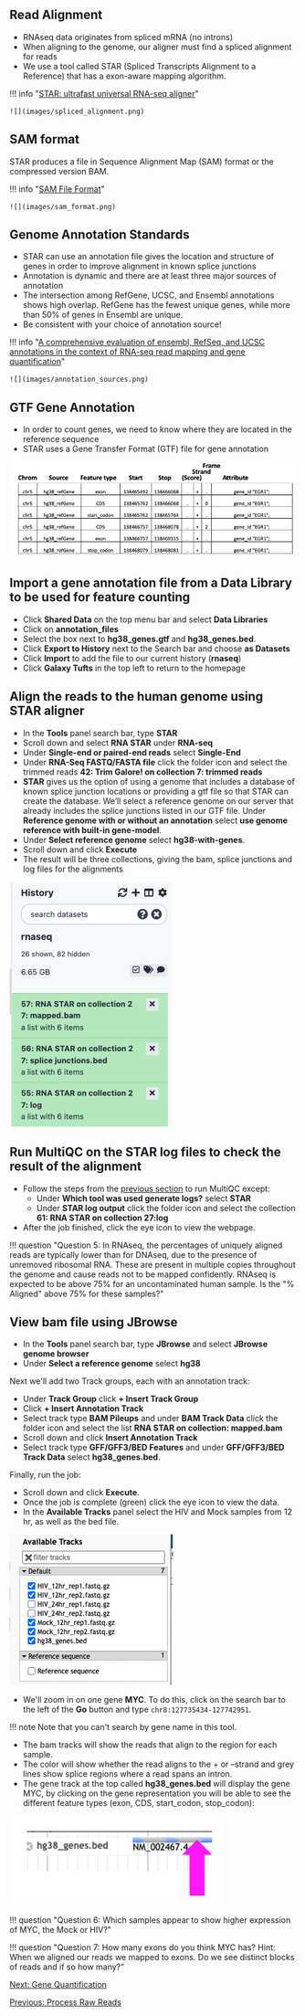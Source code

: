 ## Read Alignment


- RNAseq data originates from spliced mRNA (no introns)
- When aligning to the genome, our aligner must find a spliced alignment for reads
- We use a tool called STAR (Spliced Transcripts Alignment to a Reference) that has a exon-aware mapping algorithm.

!!! info "[STAR: ultrafast universal RNA-seq aligner](https://www.ncbi.nlm.nih.gov/pmc/articles/PMC3530905/)"

    ![](images/spliced_alignment.png)


## SAM format
STAR produces a file in Sequence Alignment Map (SAM) format or the compressed version BAM.

!!! info "[SAM File Format](https://sites.google.com/a/broadinstitute.org/legacy-gatk-forum-discussions/dictionary/11014-SAM-BAM-CRAM-Mapped-sequence-data-formats)"

    ![](images/sam_format.png)


## Genome Annotation Standards

- STAR can use an annotation file gives the location and structure of genes in order to improve alignment in known splice junctions 
- Annotation is dynamic and there are at least three major sources of annotation 
- The intersection among RefGene, UCSC, and Ensembl annotations shows high overlap. RefGene has the fewest unique genes, while more than 50% of genes in Ensembl are unique. 
- Be consistent with your choice of annotation source! 

!!! info "[A comprehensive evaluation of ensembl, RefSeq, and UCSC annotations in the context of RNA-seq read mapping and gene quantification](https://bmcgenomics.biomedcentral.com/articles/10.1186/s12864-015-1308-8)"

    ![](images/annotation_sources.png)


## GTF Gene Annotation 

- In order to count genes, we need to know where they are located in the reference sequence
- STAR uses a Gene Transfer Format (GTF) file for gene annotation 

![](images/gtf_format.png)


## Import a gene annotation file from a Data Library to be used for feature counting

- Click **Shared Data** on the top menu bar and select **Data Libraries**
- Click on **annotation_files** 
- Select the box next to **hg38_genes.gtf** and **hg38_genes.bed**.
- Click **Export to History** next to the Search bar and choose **as Datasets**
- Click **Import** to add the file to our current history (**rnaseq**)
- Click **Galaxy Tufts** in the top left to return to the homepage

## Align the reads to the human genome using STAR aligner

- In the **Tools** panel search bar, type **STAR**
- Scroll down and select **RNA STAR** under **RNA-seq**
- Under **Single-end or paired-end reads** select **Single-End**
- Under **RNA-Seq FASTQ/FASTA file** click the folder icon and select the trimmed reads **42: Trim Galore! on collection 7: trimmed reads**
- **STAR** gives us the option of using a genome that includes a database of known splice junction locations or providing a gtf file so that STAR can create the database. We’ll select a reference genome on our server that already includes the splice junctions listed in our GTF file. Under **Reference genome with or without an annotation** select **use genome reference with built-in gene-model**.
- Under **Select reference genome** select **hg38-with-genes**.
- Scroll down and click **Execute**
- The result will be three collections, giving the bam, splice junctions and log files for the alignments

![](images/star_result.png)

## Run MultiQC on the STAR log files to check the result of the alignment

- Follow the steps from the [previous section](./02_Process_raw_reads.md) to run MultiQC except: 
	- Under **Which tool was used generate logs?**  select **STAR**
	- Under **STAR log output** click the folder icon and select the collection **61: RNA STAR on collection 27:log**
- After the job finished, click the eye icon to view the webpage.

!!! question "Question 5: In RNAseq, the percentages of uniquely aligned reads are typically lower than for DNAseq, due to the presence of unremoved ribosomal RNA. These are present in multiple copies throughout the genome and cause reads not to be mapped confidently. RNAseq is expected to be above 75% for an uncontaminated human sample. Is the "% Aligned" above 75% for these samples?" 


## View bam file using JBrowse

- In the **Tools** panel search bar, type **JBrowse** and select **JBrowse genome browser**
- Under **Select a reference genome** select **hg38**

Next we'll add two Track groups, each with an annotation track:

- Under **Track Group** click **+ Insert Track Group**
- Click **+ Insert Annotation Track**
- Select track type **BAM Pileups** and under **BAM Track Data** click the folder icon and select the list **RNA STAR on collection: mapped.bam**
- Scroll down and click **Insert Annotation Track**
- Select track type **GFF/GFF3/BED Features** and under **GFF/GFF3/BED Track Data** select **hg38_genes.bed**.

Finally, run the job:
- Scroll down and click **Execute**.
- Once the job is complete (green) click the eye icon to view the data. 
- In the **Available Tracks** panel select the HIV and Mock samples from 12 hr, as well as the bed file.

![](images/jbrowse_select_tracks.png)

- We'll zoom in on one gene **MYC**. To do this, click on the search bar to the left of the **Go** button and type `chr8:127735434-127742951`. 

!!! note
    Note that you can't search by gene name in this tool.
    
- The bam tracks will show the reads that align to the region for each sample. 
- The color will show whether the read aligns to the + or –strand and grey lines show splice regions where a read spans an intron. 
- The gene track at the top called **hg38_genes.bed** will display the gene MYC, by clicking on the gene representation you will be able to see the different feature types (exon, CDS, start_codon, stop_codon):

![](images/jbrowse_bed_track_click.png)

	
!!! question "Question 6: Which samples appear to show higher expression of MYC, the Mock or HIV?"
	

!!! question "Question 7: How many exons do you think MYC has? Hint: When we aligned our reads we mapped to exons. Do we see distinct blocks of reads and if so how many?"


[Next: Gene Quantification](04_Gene_quantification.md)

[Previous: Process Raw Reads](02_Process_raw_reads.md)
	
